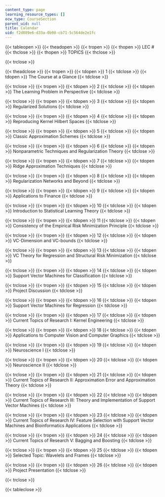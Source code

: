 ```yaml
---
content_type: page
learning_resource_types: []
ocw_type: CourseSection
parent_uid: null
title: Calendar
uid: f2d089e6-d33a-0b98-cb71-5c564de2e1fc
---
```


{{< tableopen >}}
{{< theadopen >}}
{{< tropen >}}
{{< thopen >}}
LEC #
{{< thclose >}}
{{< thopen >}}
TOPICS
{{< thclose >}}

{{< trclose >}}

{{< theadclose >}}
{{< tropen >}}
{{< tdopen >}}
1
{{< tdclose >}}
{{< tdopen >}}
The Course at a Glance
{{< tdclose >}}

{{< trclose >}}
{{< tropen >}}
{{< tdopen >}}
2
{{< tdclose >}}
{{< tdopen >}}
The Learning Problem in Perspective
{{< tdclose >}}

{{< trclose >}}
{{< tropen >}}
{{< tdopen >}}
3
{{< tdclose >}}
{{< tdopen >}}
Regularized Solutions
{{< tdclose >}}

{{< trclose >}}
{{< tropen >}}
{{< tdopen >}}
4
{{< tdclose >}}
{{< tdopen >}}
Reproducing Kernel Hilbert Spaces
{{< tdclose >}}

{{< trclose >}}
{{< tropen >}}
{{< tdopen >}}
5
{{< tdclose >}}
{{< tdopen >}}
Classic Approximation Schemes
{{< tdclose >}}

{{< trclose >}}
{{< tropen >}}
{{< tdopen >}}
6
{{< tdclose >}}
{{< tdopen >}}
Nonparametric Techniques and Regularization Theory
{{< tdclose >}}

{{< trclose >}}
{{< tropen >}}
{{< tdopen >}}
7
{{< tdclose >}}
{{< tdopen >}}
Ridge Approximation Techniques
{{< tdclose >}}

{{< trclose >}}
{{< tropen >}}
{{< tdopen >}}
8
{{< tdclose >}}
{{< tdopen >}}
Regularization Networks and Beyond
{{< tdclose >}}

{{< trclose >}}
{{< tropen >}}
{{< tdopen >}}
9
{{< tdclose >}}
{{< tdopen >}}
Applications to Finance
{{< tdclose >}}

{{< trclose >}}
{{< tropen >}}
{{< tdopen >}}
10
{{< tdclose >}}
{{< tdopen >}}
Introduction to Statistical Learning Theory
{{< tdclose >}}

{{< trclose >}}
{{< tropen >}}
{{< tdopen >}}
11
{{< tdclose >}}
{{< tdopen >}}
Consistency of the Empirical Risk Minimization Principle
{{< tdclose >}}

{{< trclose >}}
{{< tropen >}}
{{< tdopen >}}
12
{{< tdclose >}}
{{< tdopen >}}
VC-Dimension and VC-bounds
{{< tdclose >}}

{{< trclose >}}
{{< tropen >}}
{{< tdopen >}}
13
{{< tdclose >}}
{{< tdopen >}}
VC Theory for Regression and Structural Risk Minimization
{{< tdclose >}}

{{< trclose >}}
{{< tropen >}}
{{< tdopen >}}
14
{{< tdclose >}}
{{< tdopen >}}
Support Vector Machines for Classification
{{< tdclose >}}

{{< trclose >}}
{{< tropen >}}
{{< tdopen >}}
15
{{< tdclose >}}
{{< tdopen >}}
Project Discussion
{{< tdclose >}}

{{< trclose >}}
{{< tropen >}}
{{< tdopen >}}
16
{{< tdclose >}}
{{< tdopen >}}
Support Vector Machines for Regression
{{< tdclose >}}

{{< trclose >}}
{{< tropen >}}
{{< tdopen >}}
17
{{< tdclose >}}
{{< tdopen >}}
Current Topics of Research I: Kernel Engineering
{{< tdclose >}}

{{< trclose >}}
{{< tropen >}}
{{< tdopen >}}
18
{{< tdclose >}}
{{< tdopen >}}
Applications to Computer Vision and Computer Graphics
{{< tdclose >}}

{{< trclose >}}
{{< tropen >}}
{{< tdopen >}}
19
{{< tdclose >}}
{{< tdopen >}}
Neuroscience I
{{< tdclose >}}

{{< trclose >}}
{{< tropen >}}
{{< tdopen >}}
20
{{< tdclose >}}
{{< tdopen >}}
Neuroscience II
{{< tdclose >}}

{{< trclose >}}
{{< tropen >}}
{{< tdopen >}}
21
{{< tdclose >}}
{{< tdopen >}}
Current Topics of Research II: Approximation Error and Approximation Theory
{{< tdclose >}}

{{< trclose >}}
{{< tropen >}}
{{< tdopen >}}
22
{{< tdclose >}}
{{< tdopen >}}
Current Topics of Research III: Theory and Implementation of Support Vector Machines
{{< tdclose >}}

{{< trclose >}}
{{< tropen >}}
{{< tdopen >}}
23
{{< tdclose >}}
{{< tdopen >}}
Current Topics of Research IV: Feature Selection with Support Vector Machines and Bioinformatics Applications
{{< tdclose >}}

{{< trclose >}}
{{< tropen >}}
{{< tdopen >}}
24
{{< tdclose >}}
{{< tdopen >}}
Current Topics of Research V: Bagging and Boosting
{{< tdclose >}}

{{< trclose >}}
{{< tropen >}}
{{< tdopen >}}
25
{{< tdclose >}}
{{< tdopen >}}
Selected Topic: Wavelets and Frames
{{< tdclose >}}

{{< trclose >}}
{{< tropen >}}
{{< tdopen >}}
26
{{< tdclose >}}
{{< tdopen >}}
Project Presentation
{{< tdclose >}}

{{< trclose >}}

{{< tableclose >}}